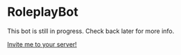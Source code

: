# RoleplayBot

This bot is still in progress. Check back later for more info. 

[Invite me to your server!](https://discordapp.com/oauth2/authorize?permissions=0&client_id=276670237099950080&scope=bot)